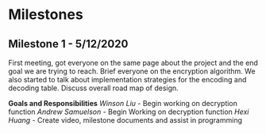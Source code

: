 # Milestones
## Milestone 1 - 5/12/2020

First meeting, got everyone on the same page about the project and the end goal we are trying to reach. Brief everyone on the encryption algorithm. We also started to talk about implementation strategies for the encoding and decoding table. Discuss overall road map of design.

**Goals and Responsibilities**
*Winson Liu* - Begin working on decryption function
*Andrew Samuelson* - Begin Working on decryption function
*Hexi Huang* - Create video, milestone documents and assist in programming 

